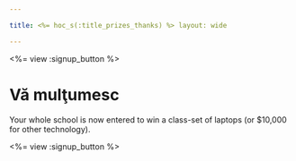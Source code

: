 ```yaml
---

title: <%= hoc_s(:title_prizes_thanks) %> layout: wide

---
```


<%= view :signup_button %>

# Vă mulţumesc

Your whole school is now entered to win a class-set of laptops (or $10,000 for other technology).

<%= view :signup_button %>